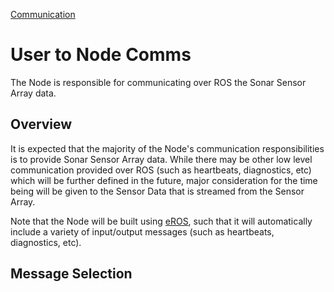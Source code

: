 [Communication](../Communication.md)
# User to Node Comms
The Node is responsible for communicating over ROS the Sonar Sensor Array data.

## Overview
It is expected that the majority of the Node's communication responsibilities is to provide Sonar Sensor Array data.  While there may be other low level communication provided over ROS (such as heartbeats, diagnostics, etc) which will be further defined in the future, major consideration for the time being will be given to the Sensor Data that is streamed from the Sensor Array.

Note that the Node will be built using [eROS](https://github.com/fastrobotics/eros), such that it will automatically include a variety of input/output messages (such as heartbeats, diagnostics, etc).

## Message Selection
